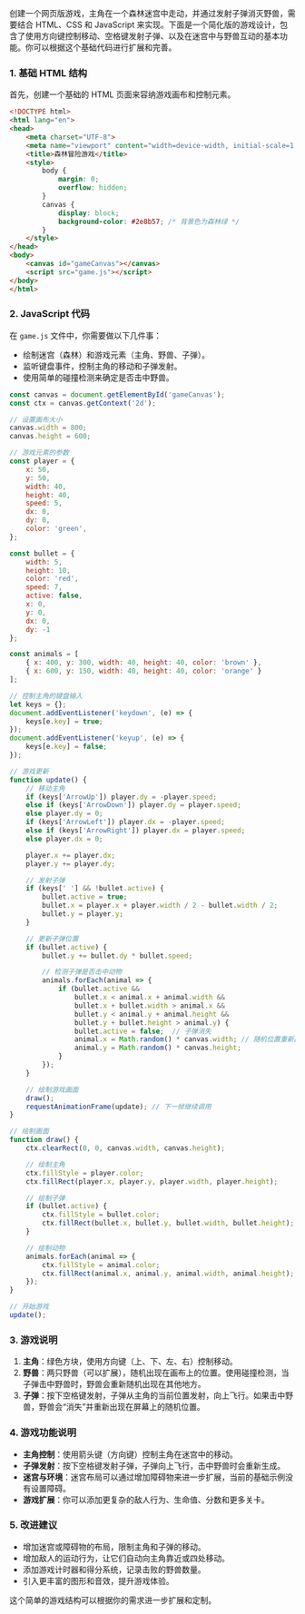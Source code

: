  
创建一个网页版游戏，主角在一个森林迷宫中走动，并通过发射子弹消灭野兽，需要结合 HTML、CSS 和 JavaScript 来实现。下面是一个简化版的游戏设计，包含了使用方向键控制移动、空格键发射子弹、以及在迷宫中与野兽互动的基本功能。你可以根据这个基础代码进行扩展和完善。

### 1. 基础 HTML 结构
首先，创建一个基础的 HTML 页面来容纳游戏画布和控制元素。

```html
<!DOCTYPE html>
<html lang="en">
<head>
    <meta charset="UTF-8">
    <meta name="viewport" content="width=device-width, initial-scale=1.0">
    <title>森林冒险游戏</title>
    <style>
        body {
            margin: 0;
            overflow: hidden;
        }
        canvas {
            display: block;
            background-color: #2e8b57; /* 背景色为森林绿 */
        }
    </style>
</head>
<body>
    <canvas id="gameCanvas"></canvas>
    <script src="game.js"></script>
</body>
</html>
```

### 2. JavaScript 代码

在 `game.js` 文件中，你需要做以下几件事：
- 绘制迷宫（森林）和游戏元素（主角、野兽、子弹）。
- 监听键盘事件，控制主角的移动和子弹发射。
- 使用简单的碰撞检测来确定是否击中野兽。

```javascript
const canvas = document.getElementById('gameCanvas');
const ctx = canvas.getContext('2d');

// 设置画布大小
canvas.width = 800;
canvas.height = 600;

// 游戏元素的参数
const player = {
    x: 50,
    y: 50,
    width: 40,
    height: 40,
    speed: 5,
    dx: 0,
    dy: 0,
    color: 'green',
};

const bullet = {
    width: 5,
    height: 10,
    color: 'red',
    speed: 7,
    active: false,
    x: 0,
    y: 0,
    dx: 0,
    dy: -1
};

const animals = [
    { x: 400, y: 300, width: 40, height: 40, color: 'brown' },
    { x: 600, y: 150, width: 40, height: 40, color: 'orange' }
];

// 控制主角的键盘输入
let keys = {};
document.addEventListener('keydown', (e) => {
    keys[e.key] = true;
});
document.addEventListener('keyup', (e) => {
    keys[e.key] = false;
});

// 游戏更新
function update() {
    // 移动主角
    if (keys['ArrowUp']) player.dy = -player.speed;
    else if (keys['ArrowDown']) player.dy = player.speed;
    else player.dy = 0;
    if (keys['ArrowLeft']) player.dx = -player.speed;
    else if (keys['ArrowRight']) player.dx = player.speed;
    else player.dx = 0;

    player.x += player.dx;
    player.y += player.dy;

    // 发射子弹
    if (keys[' '] && !bullet.active) {
        bullet.active = true;
        bullet.x = player.x + player.width / 2 - bullet.width / 2;
        bullet.y = player.y;
    }

    // 更新子弹位置
    if (bullet.active) {
        bullet.y += bullet.dy * bullet.speed;

        // 检测子弹是否击中动物
        animals.forEach(animal => {
            if (bullet.active &&
                bullet.x < animal.x + animal.width &&
                bullet.x + bullet.width > animal.x &&
                bullet.y < animal.y + animal.height &&
                bullet.y + bullet.height > animal.y) {
                bullet.active = false;  // 子弹消失
                animal.x = Math.random() * canvas.width; // 随机位置重新出现
                animal.y = Math.random() * canvas.height;
            }
        });
    }

    // 绘制游戏画面
    draw();
    requestAnimationFrame(update); // 下一帧继续调用
}

// 绘制画面
function draw() {
    ctx.clearRect(0, 0, canvas.width, canvas.height);

    // 绘制主角
    ctx.fillStyle = player.color;
    ctx.fillRect(player.x, player.y, player.width, player.height);

    // 绘制子弹
    if (bullet.active) {
        ctx.fillStyle = bullet.color;
        ctx.fillRect(bullet.x, bullet.y, bullet.width, bullet.height);
    }

    // 绘制动物
    animals.forEach(animal => {
        ctx.fillStyle = animal.color;
        ctx.fillRect(animal.x, animal.y, animal.width, animal.height);
    });
}

// 开始游戏
update();
```

### 3. 游戏说明
1. **主角**：绿色方块，使用方向键（上、下、左、右）控制移动。
2. **野兽**：两只野兽（可以扩展），随机出现在画布上的位置。使用碰撞检测，当子弹击中野兽时，野兽会重新随机出现在其他地方。
3. **子弹**：按下空格键发射，子弹从主角的当前位置发射，向上飞行。如果击中野兽，野兽会“消失”并重新出现在屏幕上的随机位置。

### 4. 游戏功能说明
- **主角控制**：使用箭头键（方向键）控制主角在迷宫中的移动。
- **子弹发射**：按下空格键发射子弹，子弹向上飞行，击中野兽时会重新生成。
- **迷宫与环境**：迷宫布局可以通过增加障碍物来进一步扩展，当前的基础示例没有设置障碍。
- **游戏扩展**：你可以添加更复杂的敌人行为、生命值、分数和更多关卡。

### 5. 改进建议
- 增加迷宫或障碍物的布局，限制主角和子弹的移动。
- 增加敌人的运动行为，让它们自动向主角靠近或四处移动。
- 添加游戏计时器和得分系统，记录击败的野兽数量。
- 引入更丰富的图形和音效，提升游戏体验。

这个简单的游戏结构可以根据你的需求进一步扩展和定制。